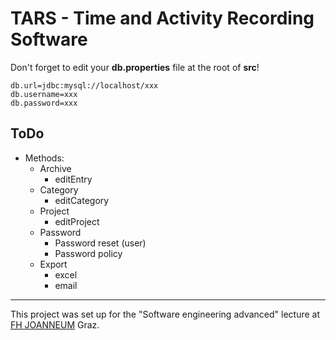 # TARS - Time and Activity Recording Software

Don't forget to edit your **db.properties** file at the root of **src**!

```
db.url=jdbc:mysql://localhost/xxx
db.username=xxx
db.password=xxx
```

## ToDo
* Methods:
    * Archive
        * editEntry
    * Category
        * editCategory
    * Project
        * editProject
    * Password
        * Password reset (user)
        * Password policy
    * Export
        * excel
        * email

---
This project was set up for the "Software engineering advanced" lecture at [FH JOANNEUM](https://www.fh-joanneum.at/) Graz.

